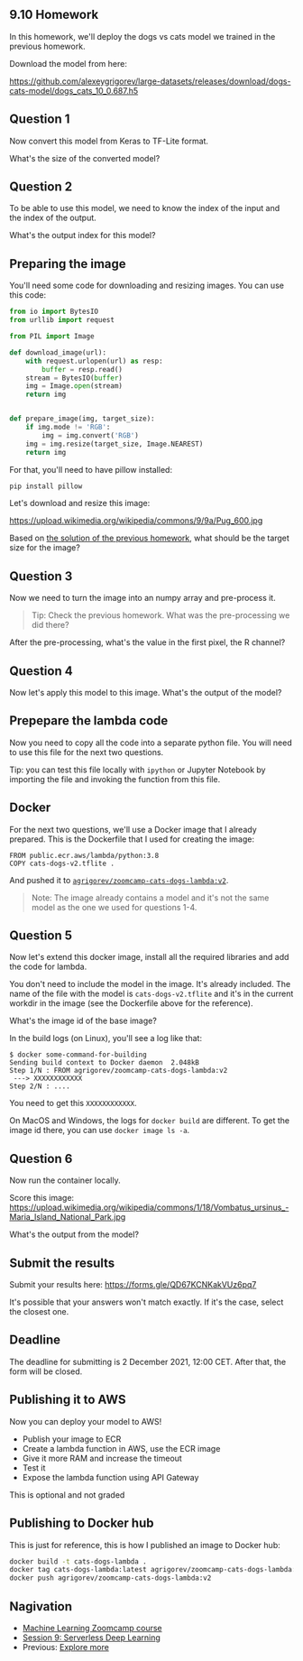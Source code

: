 ## 9.10 Homework

In this homework, we'll deploy the dogs vs cats model we trained in the previous 
homework.

Download the model from here: 

https://github.com/alexeygrigorev/large-datasets/releases/download/dogs-cats-model/dogs_cats_10_0.687.h5


## Question 1

Now convert this model from Keras to TF-Lite format.

What's the size of the converted model? 


## Question 2

To be able to use this model, we need to know the index of the input and 
the index of the output. 

What's the output index for this model? 


## Preparing the image

You'll need some code for downloading and resizing images. You can use 
this code:

```python
from io import BytesIO
from urllib import request

from PIL import Image

def download_image(url):
    with request.urlopen(url) as resp:
        buffer = resp.read()
    stream = BytesIO(buffer)
    img = Image.open(stream)
    return img


def prepare_image(img, target_size):
    if img.mode != 'RGB':
        img = img.convert('RGB')
    img = img.resize(target_size, Image.NEAREST)
    return img
```

For that, you'll need to have pillow installed:

```bash
pip install pillow
```

Let's download and resize this image: 

https://upload.wikimedia.org/wikipedia/commons/9/9a/Pug_600.jpg

Based on [the solution of the previous homework](https://github.com/alexeygrigorev/mlbookcamp-code/blob/master/course-zoomcamp/08-deep-learning/CNN_solution.ipynb),
what should be the target size for the image?


## Question 3

Now we need to turn the image into an numpy array and pre-process it. 

> Tip: Check the previous homework. What was the pre-processing 
> we did there?

After the pre-processing, what's the value in the first pixel, the R channel?


## Question 4

Now let's apply this model to this image. What's the output of the model?


## Prepepare the lambda code 

Now you need to copy all the code into a separate python file. You will 
need to use this file for the next two questions.

Tip: you can test this file locally with `ipython` or Jupyter Notebook 
by importing the file and invoking the function from this file.  


## Docker 

For the next two questions, we'll use a Docker image that I already 
prepared. This is the Dockerfile that I used for creating the image:

```docker
FROM public.ecr.aws/lambda/python:3.8
COPY cats-dogs-v2.tflite .
```

And pushed it to [`agrigorev/zoomcamp-cats-dogs-lambda:v2`](https://hub.docker.com/r/agrigorev/zoomcamp-cats-dogs-lambda/tags).


> Note: The image already contains a model and it's not the same model
> as the one we used for questions 1-4.


## Question 5

Now let's extend this docker image, install all the required libraries
and add the code for lambda.

You don't need to include the model in the image. It's already included. 
The name of the file with the model is `cats-dogs-v2.tflite` and it's 
in the current workdir in the image (see the Dockerfile above for the 
reference).


What's the image id of the base image? 

In the build logs (on Linux), you'll see a log like that:

```
$ docker some-command-for-building
Sending build context to Docker daemon  2.048kB
Step 1/N : FROM agrigorev/zoomcamp-cats-dogs-lambda:v2
 ---> XXXXXXXXXXXX
Step 2/N : ....
```

You need to get this `XXXXXXXXXXXX`. 

On MacOS and Windows, the logs for `docker build` are different. 
To get the image id there, you can use `docker image ls -a`.


## Question 6

Now run the container locally.

Score this image: https://upload.wikimedia.org/wikipedia/commons/1/18/Vombatus_ursinus_-Maria_Island_National_Park.jpg

What's the output from the model? 


## Submit the results

Submit your results here: https://forms.gle/QD67KCNKakVUz6pq7

It's possible that your answers won't match exactly. If it's the case, select the closest one.


## Deadline

The deadline for submitting is 2 December 2021, 12:00 CET. After that, the form will be closed.


## Publishing it to AWS

Now you can deploy your model to AWS!

* Publish your image to ECR
* Create a lambda function in AWS, use the ECR image
* Give it more RAM and increase the timeout 
* Test it
* Expose the lambda function using API Gateway

This is optional and not graded 


## Publishing to Docker hub

This is just for reference, this is how I published an image to Docker hub:

```bash
docker build -t cats-dogs-lambda .
docker tag cats-dogs-lambda:latest agrigorev/zoomcamp-cats-dogs-lambda:v2
docker push agrigorev/zoomcamp-cats-dogs-lambda:v2
```


## Nagivation

* [Machine Learning Zoomcamp course](../)
* [Session 9: Serverless Deep Learning](./)
* Previous: [Explore more](09-explore-more.md)
